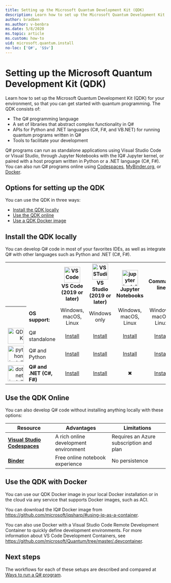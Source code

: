 ```yaml
---
title: Setting up the Microsoft Quantum Development Kit (QDK)
description: Learn how to set up the Microsoft Quantum Development Kit for different environments.
author: bradben
ms.author: v-benbra
ms.date: 5/8/2020
ms.topic: article
ms.custom: how-to
uid: microsoft.quantum.install
no-loc: ['Q#', '$$v']
---
```


# Setting up the Microsoft Quantum Development Kit (QDK)

Learn how to set up the Microsoft Quantum Development Kit (QDK) for your environment, so that you can get started with quantum programming. The QDK consists of:

- The Q# programming language
- A set of libraries that abstract complex functionality in Q#
- APIs for Python and .NET languages (C#, F#, and VB.NET) for running quantum programs written in Q#
- Tools to facilitate your development

Q# programs can run as standalone applications using Visual Studio Code or Visual Studio, through Jupyter Notebooks with the IQ# Jupyter kernel, or paired with a host program written in Python or a .NET language (C#, F#). You can also run Q# programs online using [Codespaces](https://online.visualstudio.com/), [MyBinder.org](https://mybinder.org/), or [Docker](#use-the-qdk-with-docker). 

## Options for setting up the QDK

You can use the QDK in three ways:

- [Install the QDK locally](#install-the-qdk-locally)
- [Use the QDK online](#use-the-qdk-online)
- [Use a QDK Docker image](#use-the-qdk-with-docker)

## Install the QDK locally

You can develop Q# code in most of your favorites IDEs, as well as integrate Q# with other languages such as Python and .NET (C#, F#).

<table>
    <tr>
        <th width=10%>&nbsp;</th>
        <th>&nbsp;</th>
        <th align="center" width=18%><img src="~/media/vs_code.png" alt="VS Code" width="50"/><br><b>VS Code<br>(2019 or later)</b></th>
        <th align="center" width=18%><img src="~/media/vs_studio.png" alt="VS STudio" width="50"/><br><b>VS Studio<br>(2019 or later)</b></th>
        <th align="center" width=18%><img src="~/media/jupyter.png" alt="jupyter install" width="50"/><br><b>Jupyter Notebooks</b></th>
        <th width=18%>Command line</b></th>
    </tr>
    <tr>
        <th>&nbsp;</th>
        <td align="left"><b>OS support:</b></td>
        <td align="center" valign="middle">Windows, macOS, Linux</td>
        <td align="center" valign="middle">Windows only</td>
        <td align="center" valign="middle">Windows, macOS, Linux</td>
        <td align="center" valign="middle">Windows, macOS, Linux</td>
    </tr>
    <tr>
        <td align="right"><img src="~/media/quantum.png" alt="QDK" width="50"/></td>
        <td align="left" valign="middle">Q# standalone</b></td>
        <td align="center" valign="middle"><a href="xref:microsoft.quantum.install.standalone">Install</a></td>
        <td align="center" valign="middle"><a href="xref:microsoft.quantum.install.standalone">Install</a></td>
        <td align="center" valign="middle"><a href="xref:microsoft.quantum.install.jupyter">Install</a></td>
        <td align="center" valign="middle"><a href="xref:microsoft.quantum.install.standalone">Install</a></td>
    </tr>
    <tr>
        <td align="right"><img src="~/media/python.png" alt="python install" width="50"/></td>
        <td align="left" valign="middle">Q# and Python</b></td>
        <td align="center" valign="middle"><a href="xref:microsoft.quantum.install.python">Install</a></td>
        <td align="center" valign="middle"><a href="xref:microsoft.quantum.install.python">Install</a></td>
        <td align="center" valign="middle"><a href="xref:microsoft.quantum.install.jupyter">Install</a></td>
        <td align="center" valign="middle"><a href="xref:microsoft.quantum.install.python">Install</a></td>
    </tr>
    <tr>
        <td align="right"><img src="~/media/dot_net.png" alt="dotnet install" width="50"/></td>
        <td align="left"><b>Q# and .NET (C#, F#)</b></td> 
        <td align="center" valign="middle"><a href="xref:microsoft.quantum.install.cs">Install</a></td>
        <td align="center" valign="middle"><a href="xref:microsoft.quantum.install.cs">Install</a></td>
        <td align="center" valign="middle">&#10006;</td>
        <td align="center" valign="middle"><a href="xref:microsoft.quantum.install.cs">Install</a></td>
   </tr>
</table>

## Use the QDK Online

You can also develop Q# code without installing anything locally with these options:

|Resource|Advantages|Limitations|
|---|---|---|
|[**Visual Studio Codespaces**](xref:microsoft.quantum.install.standalone)|A rich online development environment  |Requires an Azure subscription and plan |
|[**Binder**](xref:microsoft.quantum.install.binder) | Free online notebook experience |No persistence |

## Use the QDK with Docker

You can use our QDK Docker image in your local Docker installation or in the cloud via any service that supports Docker images, such as ACI.

You can download the IQ# Docker image from https://github.com/microsoft/iqsharp/#using-iq-as-a-container. 

You can also use Docker with a Visual Studio Code Remote Development Container to quickly define development environments. For more information about VS Code Development Containers, see https://github.com/microsoft/Quantum/tree/master/.devcontainer.

## Next steps

The workflows for each of these setups are described and compared at [Ways to run a Q# program](xref:microsoft.quantum.guide.host-programs).
